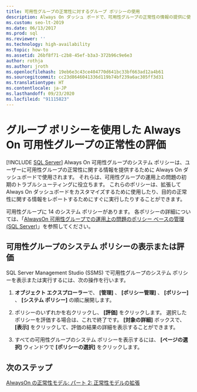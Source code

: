 ```yaml
---
title: 可用性グループの正常性に対するグループ ポリシーの使用
description: Always On ダッシュ ボードで、可用性グループの正常性の情報の提供に使用される、グループ システム ポリシーを表示する方法について説明します。
ms.custom: seo-lt-2019
ms.date: 06/13/2017
ms.prod: sql
ms.reviewer: ''
ms.technology: high-availability
ms.topic: how-to
ms.assetid: 26bf8f71-c2b8-45ef-b3a3-372b96c9e6e3
author: rothja
ms.author: jroth
ms.openlocfilehash: 19eb6e3c43ce404770d641bc33bf663ad12a4b61
ms.sourcegitcommit: cc23d8646041336d119b74bf239a6ac305ff3d31
ms.translationtype: HT
ms.contentlocale: ja-JP
ms.lasthandoff: 09/23/2020
ms.locfileid: "91115823"
---
```

# <a name="evaluate-health-of-the-always-on-availability-group-using-group-policies"></a>グループ ポリシーを使用した Always On 可用性グループの正常性の評価
[!INCLUDE [SQL Server](../../../includes/applies-to-version/sqlserver.md)]
  Always On 可用性グループのシステム ポリシーは、ユーザーに可用性グループの正常性に関する情報を提供するために Always On ダッシュボードで使用されます。 それらは、可用性グループの運用上の問題の初期のトラブルシューティングに役立ちます。 これらのポリシーは、拡張して Always On ダッシュボードをカスタマイズするために使用したり、目的の正常性に関する情報をレポートするためにすぐに実行したりすることができます。  
  
 可用性グループに 14 のシステム ポリシーがあります。 各ポリシーの詳細については、「[AlwaysOn 可用性グループでの運用上の問題のポリシー ベースの管理 (SQL Server)](always-on-policies-for-operational-issues-always-on-availability.md)」を参照してください。  
  
## <a name="view-or-evaluate-availability-groups-system-policies"></a>可用性グループのシステム ポリシーの表示または評価  
 SQL Server Management Studio (SSMS) で可用性グループのシステム ポリシーを表示または実行するには、次の操作を行います。  
  
1.  **オブジェクト エクスプローラー**で、 **[管理]** 、 **[ポリシー管理]** 、 **[ポリシー]** 、 **[システム ポリシー]** の順に展開します。  
  
2.  ポリシーのいずれかを右クリックし、 **[評価]** をクリックします。 選択したポリシーを評価する場合は、これで終了です。 **[対象の詳細]** ボックスで、 **[表示]** をクリックして、評価の結果の詳細を表示することができます。  
  
3.  すべての可用性グループのシステム ポリシーを表示するには、 **[ページの選択]** ウィンドウで **[ポリシーの選択]** をクリックします。  
  
## <a name="next-steps"></a>次のステップ  
 [AlwaysOn の正常性モデル: パート 2: 正常性モデルの拡張](https://docs.microsoft.com/archive/blogs/sqlalwayson/the-alwayson-health-model-part-2-extending-the-health-model)   
  
  
